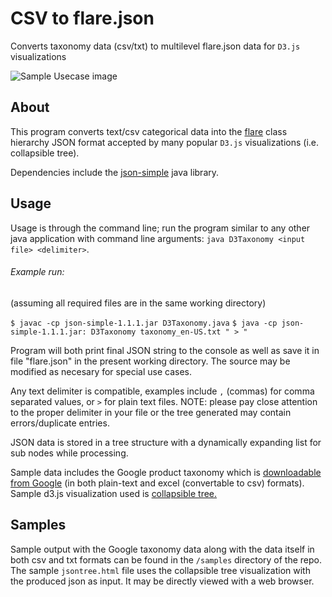CSV to flare.json
=====
Converts taxonomy data (csv/txt) to multilevel flare.json data for `D3.js` visualizations

![Sample Usecase image](http://f.cl.ly/items/0R1N1q0f2Y1x1Y390l3P/D3JS.jpg)

About
-----
This program converts text/csv categorical data into the [flare](http://flare.prefuse.org/) 
class hierarchy JSON format accepted by many popular `D3.js` visualizations 
(i.e. collapsible tree). 

Dependencies include the [json-simple](http://code.google.com/p/json-simple/) java library. 

Usage
-----
Usage is through the command line; run the program similar to any other java
application with command line arguments: 
`java D3Taxonomy <input file> <delimiter>`. 

###### Example run:
(assuming all required files are in the same working directory)

`$ javac -cp json-simple-1.1.1.jar D3Taxonomy.java`
`$ java -cp json-simple-1.1.1.jar: D3Taxonomy taxonomy_en-US.txt " > "`

Program will both print final JSON string to the console as well as save it in 
file "flare.json" in the present working directory. The source may be modified 
as necesary for special use cases.

Any text delimiter is compatible, examples include `,` (commas) for comma
separated values, or ` > ` for plain text files. 
NOTE: please pay close attention to the proper delimiter in your file or the 
tree generated may contain errors/duplicate entries. 

JSON data is stored in a tree structure with a dynamically expanding list for 
sub nodes while processing.

Sample data includes the Google product taxonomy which is [downloadable from Google](https://support.google.com/merchants/answer/1705911?hl=en) 
(in both plain-text and excel (convertable to csv) formats). 
Sample d3.js visualization used is [collapsible tree.](http://bl.ocks.org/mbostock/4339083)

Samples
-----
Sample output with the Google taxonomy data along with the data itself in both
csv and txt formats can be found in the `/samples` directory of the repo. The
sample `jsontree.html` file uses the collapsible tree visualization with the 
produced json as input. It may be directly viewed with a web browser. 